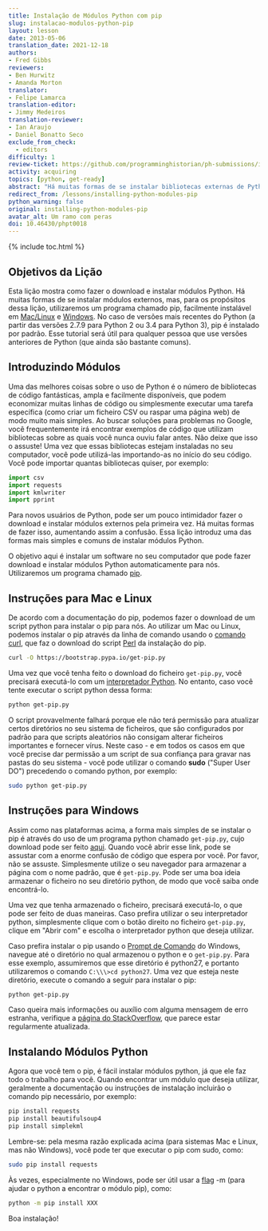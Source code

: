```yaml
---
title: Instalação de Módulos Python com pip
slug: instalacao-modulos-python-pip
layout: lesson
date: 2013-05-06
translation_date: 2021-12-18
authors:
- Fred Gibbs
reviewers:
- Ben Hurwitz
- Amanda Morton
translator:
- Felipe Lamarca
translation-editor:
- Jimmy Medeiros
translation-reviewer:
- Ian Araujo
- Daniel Bonatto Seco
exclude_from_check:
  - editors
difficulty: 1
review-ticket: https://github.com/programminghistorian/ph-submissions/issues/441
activity: acquiring
topics: [python, get-ready]
abstract: "Há muitas formas de se instalar bibliotecas externas de Python; esta lição explica um dos métodos mais comuns usando pip."
redirect_from: /lessons/installing-python-modules-pip
python_warning: false
original: installing-python-modules-pip
avatar_alt: Um ramo com peras
doi: 10.46430/phpt0018
---
```


{% include toc.html %}

Objetivos da Lição
------------

Esta lição mostra como fazer o download e instalar módulos Python. Há muitas formas de se instalar módulos externos, mas, para os propósitos dessa lição, utilizaremos um programa chamado pip, facilmente instalável em [Mac/Linux](https://pip.pypa.io/en/stable/) e [Windows]( https://sites.google.com/site/pydatalog/python/pip-for-windows). No caso de versões mais recentes do Python (a partir das versões 2.7.9 para Python 2 ou 3.4 para Python 3), pip é instalado por padrão. Esse tutorial será útil para qualquer pessoa que use versões anteriores de Python (que ainda são bastante comuns).


Introduzindo Módulos
-------------------

Uma das melhores coisas sobre o uso de Python é o número de bibliotecas de código fantásticas, ampla e facilmente disponíveis, que podem economizar muitas linhas de código ou simplesmente executar uma tarefa específica (como criar um ficheiro CSV ou raspar uma página web) de modo muito mais simples. Ao buscar soluções para problemas no Google, você frequentemente irá encontrar exemplos de código que utilizam bibliotecas sobre as quais você nunca ouviu falar antes. Não deixe que isso o assuste! Uma vez que essas bibliotecas estejam instaladas no seu computador, você pode utilizá-las importando-as no início do seu código. Você pode importar quantas bibliotecas quiser, por exemplo:

``` python
import csv
import requests
import kmlwriter
import pprint
```

Para novos usuários de Python, pode ser um pouco intimidador fazer o download e instalar módulos externos pela primeira vez. Há muitas formas de fazer isso, aumentando assim a confusão. Essa lição introduz uma das formas mais simples e comuns de instalar módulos Python.

O objetivo aqui é instalar um software no seu computador que pode fazer download e instalar módulos Python automaticamente para nós. Utilizaremos um programa chamado [pip](https://pt.wikipedia.org/wiki/Pip_(gerenciador_de_pacotes)).

## Instruções para Mac e Linux

De acordo com a documentação do pip, podemos fazer o download de um script python para instalar o pip para nós. Ao utilizar um Mac ou Linux, podemos instalar o pip através da linha de comando usando o [comando curl](https://www.thegeekstuff.com/2012/04/curl-examples/), que faz o download do script [Perl](https://www.perl.org/) da instalação do pip.

``` bash
curl -O https://bootstrap.pypa.io/get-pip.py
```

Uma vez que você tenha feito o download do ficheiro `get-pip.py`, você precisará executá-lo com um [interpretador Python](https://docs.python.org/pt-br/3/tutorial/interpreter.html). No entanto, caso você tente executar o script python dessa forma:

``` bash
python get-pip.py
```

O script provavelmente falhará porque ele não terá permissão para atualizar certos diretórios no seu sistema de ficheiros, que são configurados por padrão para que scripts aleatórios não consigam alterar ficheiros importantes e fornecer vírus. Neste caso - e em todos os casos em que você precise dar permissão a um script de sua confiança para gravar nas pastas do seu sistema - você pode utilizar o comando **sudo** ("Super User DO") precedendo o comando python, por exemplo:

``` bash
sudo python get-pip.py
```

## Instruções para Windows

Assim como nas plataformas acima, a forma mais simples de se instalar o pip é através do uso de um programa python chamado `get-pip.py`, cujo download pode ser feito [aqui](https://bootstrap.pypa.io/get-pip.py). Quando você abrir esse link, pode se assustar com a enorme confusão de código que espera por você. Por favor, não se assuste. Simplesmente utilize o seu navegador para armazenar a página com o nome padrão, que é `get-pip.py`. Pode ser uma boa ideia armazenar o ficheiro no seu diretório python, de modo que você saiba onde encontrá-lo. 

Uma vez que tenha armazenado o ficheiro, precisará executá-lo, o que pode ser feito de duas maneiras. Caso prefira utilizar o seu interpretador python, simplesmente clique com o botão direito no ficheiro `get-pip.py`, clique em "Abrir com" e escolha o interpretador python que deseja utilizar.

Caso prefira instalar o pip usando o [Prompt de Comando](https://pt.wikipedia.org/wiki/Cmd.exe) do Windows, navegue até o diretório no qual armazenou o python e o `get-pip.py`. Para esse exemplo, assumiremos que esse diretório é python27, e portanto utilizaremos o comando `C:\\\>cd python27`. Uma vez que esteja neste diretório, execute o comando a seguir para instalar o pip:

``` bash
python get-pip.py
```

Caso queira mais informações ou auxílio com alguma mensagem de erro estranha, verifique a [página do StackOverflow](https://stackoverflow.com/questions/4750806/how-can-i-install-pip-on-windows), que parece estar regularmente atualizada.

Instalando Módulos Python
-------------------------

Agora que você tem o pip, é fácil instalar módulos python, já que ele faz todo o trabalho para você. Quando encontrar um módulo que deseja utilizar, geralmente a documentação ou instruções de instalação incluirão o comando pip necessário, por exemplo:

``` bash
pip install requests
pip install beautifulsoup4
pip install simplekml
```

Lembre-se: pela mesma razão explicada acima (para sistemas Mac e Linux, mas não Windows), você pode ter que executar o pip com sudo, como:


``` bash
sudo pip install requests
```

Às vezes, especialmente no Windows, pode ser útil usar a [flag](https://pt.wikipedia.org/wiki/Flag) -m (para ajudar o python a encontrar o módulo pip), como:

``` bash
python -m pip install XXX
```

Boa instalação!
